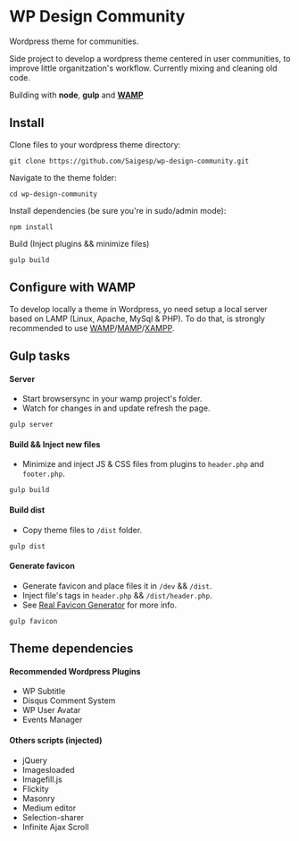 # WP Design Community

Wordpress theme for communities.

Side project to develop a wordpress theme centered in user communities, to improve little organitzation's workflow. Currently mixing and cleaning old code.

Building with **node**, **gulp** and **[WAMP](#wamp_config)**

## Install
Clone files to your wordpress theme directory:
```
git clone https://github.com/Saigesp/wp-design-community.git
```
Navigate to the theme folder:
```
cd wp-design-community
```
Install dependencies (be sure you're in sudo/admin mode):
```
npm install
```
Build (Inject plugins && minimize files)
```
gulp build
```

## <a name="wamp_config"></a>Configure with WAMP
To develop locally a theme in Wordpress, yo need setup a local server based on LAMP (Linux, Apache, MySql & PHP). To do that, is strongly recommended to use [WAMP](http://www.wampserver.com/en/)/[MAMP](https://www.mamp.info/en/)/[XAMPP](https://www.apachefriends.org/index.html). 

## Gulp tasks
#### Server
 - Start browsersync in your wamp project's folder.
 - Watch for changes in and update refresh the page.

```
gulp server
```

#### Build && Inject new files

 - Minimize and inject JS & CSS files from plugins to `header.php` and `footer.php`.

```
gulp build
```

#### Build dist

 - Copy theme files to `/dist` folder.

```
gulp dist
```

#### Generate favicon

 - Generate favicon and place files it in `/dev` && `/dist`.
 - Inject file's tags in `header.php` && `/dist/header.php`.
 - See [Real Favicon Generator](http://realfavicongenerator.net/) for more info.

```
gulp favicon
```

## Theme dependencies

#### Recommended Wordpress Plugins
 - WP Subtitle
 - Disqus Comment System
 - WP User Avatar
 - Events Manager

#### Others scripts (injected)
 - jQuery
 - Imagesloaded
 - Imagefill.js
 - Flickity
 - Masonry
 - Medium editor
 - Selection-sharer
 - Infinite Ajax Scroll
